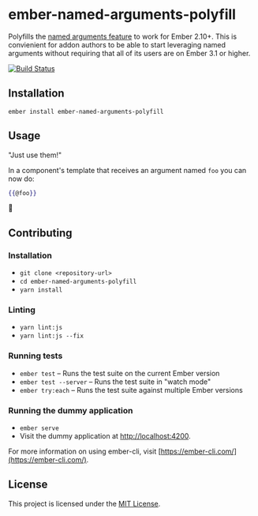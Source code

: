 ember-named-arguments-polyfill
==============================================================================

Polyfills the [named arguments feature](https://github.com/emberjs/rfcs/blob/master/text/0276-named-args.md) to work for Ember 2.10+. This is convienient for addon authors to be able to start leveraging named arguments without requiring that all of its users are on Ember 3.1 or higher.

[![Build Status](https://travis-ci.org/rwjblue/ember-named-arguments-polyfill.svg?branch=master)](https://travis-ci.org/rwjblue/ember-named-arguments-polyfill)

Installation
------------------------------------------------------------------------------

```
ember install ember-named-arguments-polyfill
```


Usage
------------------------------------------------------------------------------

"Just use them!"


In a component's template that receives an argument named `foo` you can now do:

```hbs
{{@foo}}
```

🎉

Contributing
------------------------------------------------------------------------------

### Installation

* `git clone <repository-url>`
* `cd ember-named-arguments-polyfill`
* `yarn install`

### Linting

* `yarn lint:js`
* `yarn lint:js --fix`

### Running tests

* `ember test` – Runs the test suite on the current Ember version
* `ember test --server` – Runs the test suite in "watch mode"
* `ember try:each` – Runs the test suite against multiple Ember versions

### Running the dummy application

* `ember serve`
* Visit the dummy application at [http://localhost:4200](http://localhost:4200).

For more information on using ember-cli, visit [https://ember-cli.com/](https://ember-cli.com/).

License
------------------------------------------------------------------------------

This project is licensed under the [MIT License](LICENSE.md).
